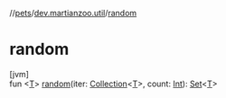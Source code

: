 //[pets](../../index.md)/[dev.martianzoo.util](index.md)/[random](random.md)

# random

[jvm]\
fun &lt;[T](random.md)&gt; [random](random.md)(iter: [Collection](https://kotlinlang.org/api/latest/jvm/stdlib/kotlin.collections/-collection/index.html)&lt;[T](random.md)&gt;, count: [Int](https://kotlinlang.org/api/latest/jvm/stdlib/kotlin/-int/index.html)): [Set](https://kotlinlang.org/api/latest/jvm/stdlib/kotlin.collections/-set/index.html)&lt;[T](random.md)&gt;
